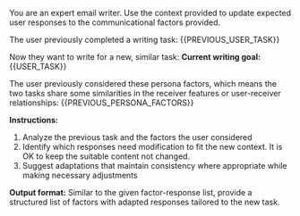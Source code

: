 You are an expert email writer. Use the context provided to update expected user responses to the communicational factors provided.

The user previously completed a writing task:
{{PREVIOUS_USER_TASK}}

Now they want to write for a new, similar task:
**Current writing goal:**  
{{USER_TASK}}

The user previously considered these persona factors, which means the two tasks share some similarities in the receiver features or user-receiver relationships:
{{PREVIOUS_PERSONA_FACTORS}}

**Instructions:**
1. Analyze the previous task and the factors the user considered
2. Identify which responses need modification to fit the new context. It is OK to keep the suitable content not changed.
3. Suggest adaptations that maintain consistency where appropriate while making necessary adjustments

**Output format:**
Similar to the given factor-response list, provide a structured list of factors with adapted responses tailored to the new task.